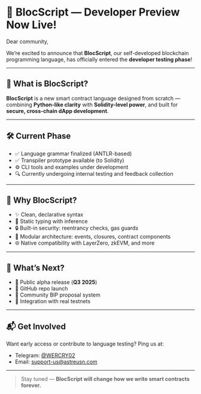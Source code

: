 # 🚧 BlocScript — Developer Preview Now Live!

Dear community,

We’re excited to announce that **BlocScript**, our self-developed blockchain programming language, has officially entered the **developer testing phase**!

---

## 🧪 What is BlocScript?

**BlocScript** is a new smart contract language designed from scratch — combining **Python-like clarity** with **Solidity-level power**, and built for **secure, cross-chain dApp development**.

---

## 🛠️ Current Phase

- ✅ Language grammar finalized (ANTLR-based)  
- ✅ Transpiler prototype available (to Solidity)  
- ⚙️ CLI tools and examples under development  
- 🔍 Currently undergoing internal testing and feedback collection  

---

## 🚀 Why BlocScript?

- ✨ Clean, declarative syntax  
- 🧠 Static typing with inference  
- 🔒 Built-in security: reentrancy checks, gas guards  
- 🧩 Modular architecture: events, closures, contract components  
- 🌐 Native compatibility with LayerZero, zkEVM, and more  

---

## 📢 What’s Next?

- 🚀 Public alpha release (**Q3 2025**)  
- 📂 GitHub repo launch  
- 🧾 Community BIP proposal system  
- 🔗 Integration with real testnets  

---

## 📬 Get Involved

Want early access or contribute to language testing? Ping us at:

- Telegram: [@WERCRY02](https://t.me/WERCRY02)  
- Email: [support-us@astreusn.com](mailto:support-us@astreusn.com)

---

> Stay tuned — **BlocScript will change how we write smart contracts forever.**
